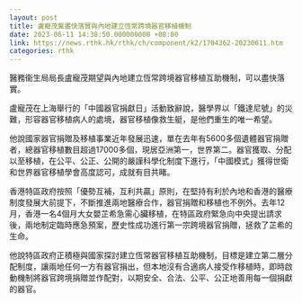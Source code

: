 ```yaml
---
layout: post
title: 盧寵茂冀盡快落實與內地建立恆常跨境器官移植機制
date: 2023-06-11 14:38:50.000000000 +08:00
link: https://news.rthk.hk/rthk/ch/component/k2/1704362-20230611.htm
categories: rthk
---
```


醫務衞生局局長盧寵茂期望與內地建立恆常跨境器官移植互助機制，可以盡快落實。

盧寵茂在上海舉行的「中國器官捐獻日」活動致辭說，醫學界以「鐵達尼號」的災難，形容器官移植病人的處境，器官移植像救生艇，是他們重生的唯一希望。

他說國家器官捐贈及移植事業近年發展迅速，單在去年有5600多個遺體器官捐贈者，總器官移植數目超過17000多個，現居亞洲第一，世界第二。器官獲取、分配以至移植，在公平、公正、公開的嚴謹科學化制度下進行，「中國模式」獲得世衛和世界器官移植學會高度認可，成就有目共睹。

香港特區政府按照「優勢互補，互利共贏」原則，在堅持有利於內地和香港的醫療制度發展大前提下，不斷推進兩地醫療合作，器官捐贈和移植也不例外。去年12月，香港一名4個月大女嬰芷希急需心臟移植，在特區政府緊急向中央提出請求後，兩地制定臨時應急預案，歷史性成功進行第一宗跨境器官捐贈，拯救了芷希的生命。

他說特區政府正積極與國家探討建立恆常器官移植互助機制，目標是建立第二層分配制度，讓兩地任何一方有器官捐出，但本地沒有合適病人接受作移植時，即時啟動機制將器官跨境捐贈並作配對，以期安全、合法、公平、公正地善用每一個捐獻的器官。
